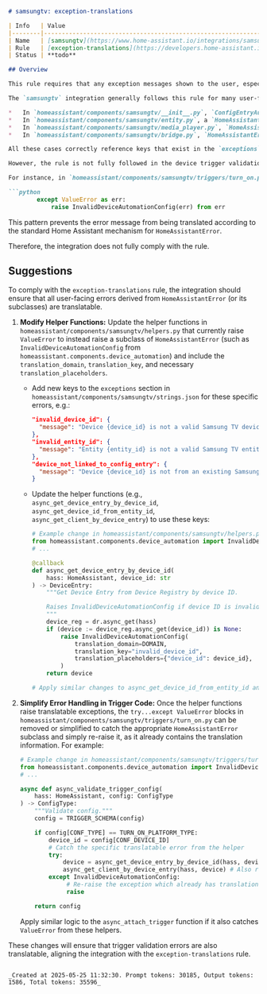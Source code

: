 ```markdown
# samsungtv: exception-translations

| Info   | Value                                                                    |
|--------|--------------------------------------------------------------------------|
| Name   | [samsungtv](https://www.home-assistant.io/integrations/samsungtv/) |
| Rule   | [exception-translations](https://developers.home-assistant.io/docs/core/integration-quality-scale/rules/exception-translations)                                                     |
| Status | **todo**                                                                 |

## Overview

This rule requires that any exception messages shown to the user, especially those originating from `HomeAssistantError` or its subclasses, must be translatable. This is achieved by providing `translation_domain` and `translation_key` when raising the exception, with the corresponding message defined in the integration's `strings.json` file.

The `samsungtv` integration generally follows this rule for many user-facing exceptions. For example:

*   In `homeassistant/components/samsungtv/__init__.py`, `ConfigEntryAuthFailed` is raised with `translation_domain` and `translation_key`.
*   In `homeassistant/components/samsungtv/entity.py`, a `HomeAssistantError` is raised in `async_turn_on` with `translation_domain`, `translation_key`, and `translation_placeholders`.
*   In `homeassistant/components/samsungtv/media_player.py`, `HomeAssistantError` instances are raised in `async_set_volume_level` and `async_select_source` with translation information.
*   In `homeassistant/components/samsungtv/bridge.py`, `HomeAssistantError` is raised in the legacy `_send_key` method with translation information.

All these cases correctly reference keys that exist in the `exceptions` section of `homeassistant/components/samsungtv/strings.json`.

However, the rule is not fully followed in the device trigger validation and attachment code (`homeassistant/components/samsungtv/triggers/turn_on.py`). Several helper functions in `homeassistant/components/samsungtv/helpers.py` raise `ValueError` with descriptive messages (e.g., "Device {device_id} is not a valid samsungtv device."). These `ValueError` instances are then caught in `triggers/turn_on.py` and re-raised as `InvalidDeviceAutomationConfig` (a subclass of `HomeAssistantError`), but without providing the `translation_domain` or `translation_key`. This results in the original, untranslated `ValueError` message being used for the user-facing error related to invalid device or entity IDs in trigger configuration.

For instance, in `homeassistant/components/samsungtv/triggers/turn_on.py`:

```python
        except ValueError as err:
            raise InvalidDeviceAutomationConfig(err) from err
```
This pattern prevents the error message from being translated according to the standard Home Assistant mechanism for `HomeAssistantError`.

Therefore, the integration does not fully comply with the rule.

## Suggestions

To comply with the `exception-translations` rule, the integration should ensure that all user-facing errors derived from `HomeAssistantError` (or its subclasses) are translatable.

1.  **Modify Helper Functions:** Update the helper functions in `homeassistant/components/samsungtv/helpers.py` that currently raise `ValueError` to instead raise a subclass of `HomeAssistantError` (such as `InvalidDeviceAutomationConfig` from `homeassistant.components.device_automation`) and include the `translation_domain`, `translation_key`, and necessary `translation_placeholders`.

    *   Add new keys to the `exceptions` section in `homeassistant/components/samsungtv/strings.json` for these specific errors, e.g.:
        ```json
        "invalid_device_id": {
          "message": "Device {device_id} is not a valid Samsung TV device."
        },
        "invalid_entity_id": {
          "message": "Entity {entity_id} is not a valid Samsung TV entity."
        },
        "device_not_linked_to_config_entry": {
          "message": "Device {device_id} is not from an existing Samsung TV config entry."
        }
        ```
    *   Update the helper functions (e.g., `async_get_device_entry_by_device_id`, `async_get_device_id_from_entity_id`, `async_get_client_by_device_entry`) to use these keys:
        ```python
        # Example change in homeassistant/components/samsungtv/helpers.py
        from homeassistant.components.device_automation import InvalidDeviceAutomationConfig
        # ...

        @callback
        def async_get_device_entry_by_device_id(
            hass: HomeAssistant, device_id: str
        ) -> DeviceEntry:
            """Get Device Entry from Device Registry by device ID.

            Raises InvalidDeviceAutomationConfig if device ID is invalid.
            """
            device_reg = dr.async_get(hass)
            if (device := device_reg.async_get(device_id)) is None:
                raise InvalidDeviceAutomationConfig(
                    translation_domain=DOMAIN,
                    translation_key="invalid_device_id",
                    translation_placeholders={"device_id": device_id},
                )
            return device

        # Apply similar changes to async_get_device_id_from_entity_id and async_get_client_by_device_entry
        ```

2.  **Simplify Error Handling in Trigger Code:** Once the helper functions raise translatable exceptions, the `try...except ValueError` blocks in `homeassistant/components/samsungtv/triggers/turn_on.py` can be removed or simplified to catch the appropriate `HomeAssistantError` subclass and simply re-raise it, as it already contains the translation information. For example:

    ```python
    # Example change in homeassistant/components/samsungtv/triggers/turn_on.py
    from homeassistant.components.device_automation import InvalidDeviceAutomationConfig
    # ...

    async def async_validate_trigger_config(
        hass: HomeAssistant, config: ConfigType
    ) -> ConfigType:
        """Validate config."""
        config = TRIGGER_SCHEMA(config)

        if config[CONF_TYPE] == TURN_ON_PLATFORM_TYPE:
            device_id = config[CONF_DEVICE_ID]
            # Catch the specific translatable error from the helper
            try:
                device = async_get_device_entry_by_device_id(hass, device_id)
                async_get_client_by_device_entry(hass, device) # Also raises a translatable error now
            except InvalidDeviceAutomationConfig:
                 # Re-raise the exception which already has translation info
                 raise

        return config
    ```
    Apply similar logic to the `async_attach_trigger` function if it also catches `ValueError` from these helpers.

These changes will ensure that trigger validation errors are also translatable, aligning the integration with the `exception-translations` rule.
```

_Created at 2025-05-25 11:32:30. Prompt tokens: 30185, Output tokens: 1586, Total tokens: 35596_

